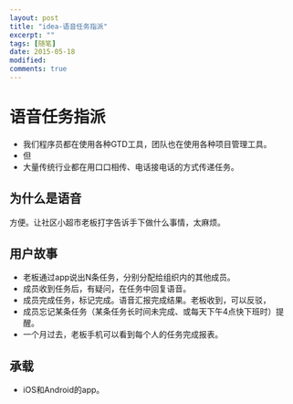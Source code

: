 ```yaml
---
layout: post
title: "idea-语音任务指派"
excerpt: ""
tags: [随笔]
date: 2015-05-18
modified: 
comments: true
---
```


# 语音任务指派
- 我们程序员都在使用各种GTD工具，团队也在使用各种项目管理工具。
- 但
- 大量传统行业都在用口口相传、电话接电话的方式传递任务。

## 为什么是语音
方便。让社区小超市老板打字告诉手下做什么事情，太麻烦。

## 用户故事
- 老板通过app说出N条任务，分别分配给组织内的其他成员。
- 成员收到任务后，有疑问，在任务中回复语音。
- 成员完成任务，标记完成。语音汇报完成结果。老板收到，可以反驳，
- 成员忘记某条任务（某条任务长时间未完成、或每天下午4点快下班时）提醒。
- 一个月过去，老板手机可以看到每个人的任务完成报表。

## 承载
- iOS和Android的app。
